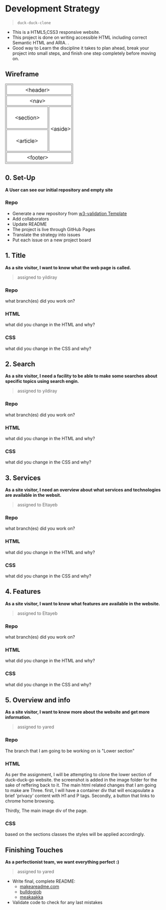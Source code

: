 # Development Strategy

> `duck-duck-clone`

- This is a HTML5,CSS3 responsive website.
- This project is done on writing accessible HTML including correct Semantic HTML and ARIA. .
- Good way to Learn the discipline it takes to plan ahead, break your project into small steps, and finish one step completely before moving on.

## Wireframe

<!-- include a wireframe for your project in this repository, and display it here -->
<!-- wireframe.cc is a good site for getting started with wireframes -->
![wireframe](./images/wireframe.gif)

## 0. Set-Up

__A User can see our initial repository and empty site__

### Repo

- Generate a new repository from [w3-validation Template](https://github.com/HackYourFutureBelgium/w3-validation-template) 
- Add collaborators
- Update README
- The project is live through GitHub Pages
- Translate the strategy into issues
- Put each issue on a new project board

## 1. Title

__As a site visitor, I want to know what the web page is called.__
> assigned to yildiray

### Repo

what branch(es) did you work on?

### HTML

what did you change in the HTML and why?

### CSS

what did you change in the CSS and why?

## 2. Search

__As a site visitor, I need a facility to be able to make some searches about specific topics using search engin.__
> assigned to yildiray

### Repo

what branch(es) did you work on?

### HTML

what did you change in the HTML and why?

### CSS

what did you change in the CSS and why?

## 3. Services

__As a site visitor, I need an overview about what services and technologies are available in the websit.__
> assigned to Eltayeb

### Repo

what branch(es) did you work on?

### HTML

what did you change in the HTML and why?

### CSS

what did you change in the CSS and why?

## 4. Features

__As a site visitor, I want to know what features are available in the website.__
> assigned to Eltayeb

### Repo

what branch(es) did you work on?

### HTML

what did you change in the HTML and why?

### CSS

what did you change in the CSS and why?

## 5. Overview and info

__As a site visitor, I want to know more about the website and get more information.__
> assigned to yared

### Repo

The branch that I am going to be working on is "Lower section"


### HTML

As per the assignment, I will be attempting to clone the lower section of duck-duck-go website. the screenshot is added in the image folder for the sake of reffering back to it.
The main html related changes that I am going to make are Three. first, I will have a container div that will encapsulate a brief 'privacy' content with H1 and P tags. Secondly, a button that links to chrome home browsing.

Thirdly, The main image div of the page. 

### CSS

based on the sections classes the styles will be applied accordingly.

## Finishing Touches

__As a perfectionist team, we want everything perfect :)__
> assigned to yared


- Write final, complete README:
  - [makeareadme.com](https://www.makeareadme.com/)
  - [bulldogjob](https://bulldogjob.com/news/449-how-to-write-a-good-readme-for-your-github-project)
  - [meakaakka](https://medium.com/@meakaakka/a-beginners-guide-to-writing-a-kickass-readme-7ac01da88ab3)
- Validate code to check for any last mistakes

